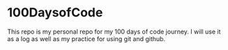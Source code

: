 # 100DaysofCode

This repo is my personal repo for my 100 days of code journey. I will use it as a log as well as my practice for using git and github.
